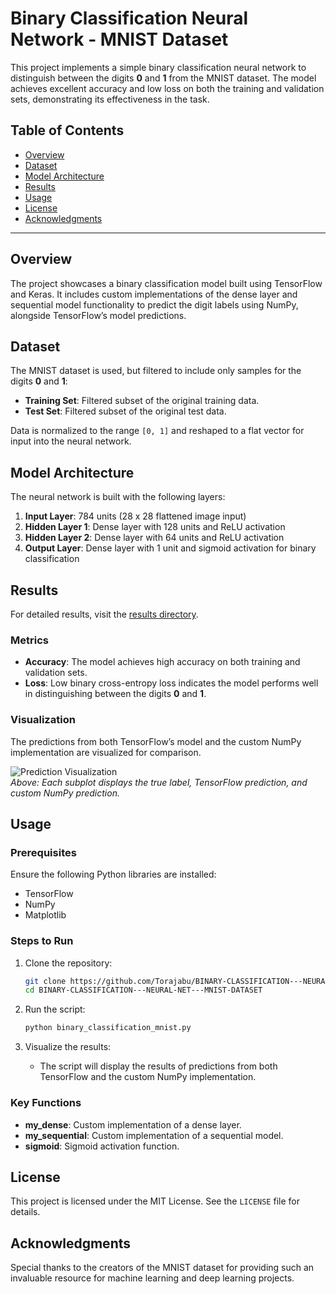 # Binary Classification Neural Network - MNIST Dataset

This project implements a simple binary classification neural network to distinguish between the digits **0** and **1** from the MNIST dataset. The model achieves excellent accuracy and low loss on both the training and validation sets, demonstrating its effectiveness in the task.

## Table of Contents

- [Overview](#overview)
- [Dataset](#dataset)
- [Model Architecture](#model-architecture)
- [Results](#results)
- [Usage](#usage)
- [License](#license)
- [Acknowledgments](#acknowledgments)

---

## Overview

The project showcases a binary classification model built using TensorFlow and Keras. It includes custom implementations of the dense layer and sequential model functionality to predict the digit labels using NumPy, alongside TensorFlow’s model predictions.

## Dataset

The MNIST dataset is used, but filtered to include only samples for the digits **0** and **1**:
- **Training Set**: Filtered subset of the original training data.
- **Test Set**: Filtered subset of the original test data.

Data is normalized to the range `[0, 1]` and reshaped to a flat vector for input into the neural network.

## Model Architecture

The neural network is built with the following layers:

1. **Input Layer**: 784 units (28 x 28 flattened image input)
2. **Hidden Layer 1**: Dense layer with 128 units and ReLU activation
3. **Hidden Layer 2**: Dense layer with 64 units and ReLU activation
4. **Output Layer**: Dense layer with 1 unit and sigmoid activation for binary classification

## Results

For detailed results, visit the [results directory](https://github.com/Torajabu/BINARY-CLASSIFICATION---NEURAL-NET---MNIST-DATASET/tree/main/BINARY%20LASSIFICATION%20RESULTS%20NEURAL%20NET).

### Metrics
- **Accuracy**: The model achieves high accuracy on both training and validation sets.
- **Loss**: Low binary cross-entropy loss indicates the model performs well in distinguishing between the digits **0** and **1**.

### Visualization
The predictions from both TensorFlow’s model and the custom NumPy implementation are visualized for comparison.

![Prediction Visualization](path/to/your/visualization.png)  
*Above: Each subplot displays the true label, TensorFlow prediction, and custom NumPy prediction.*

## Usage

### Prerequisites

Ensure the following Python libraries are installed:
- TensorFlow
- NumPy
- Matplotlib

### Steps to Run

1. Clone the repository:
   ```bash
   git clone https://github.com/Torajabu/BINARY-CLASSIFICATION---NEURAL-NET---MNIST-DATASET.git
   cd BINARY-CLASSIFICATION---NEURAL-NET---MNIST-DATASET
   ```

2. Run the script:
   ```bash
   python binary_classification_mnist.py
   ```

3. Visualize the results:
   - The script will display the results of predictions from both TensorFlow and the custom NumPy implementation.

### Key Functions
- **my_dense**: Custom implementation of a dense layer.
- **my_sequential**: Custom implementation of a sequential model.
- **sigmoid**: Sigmoid activation function.

## License

This project is licensed under the MIT License. See the `LICENSE` file for details.

## Acknowledgments

Special thanks to the creators of the MNIST dataset for providing such an invaluable resource for machine learning and deep learning projects.

